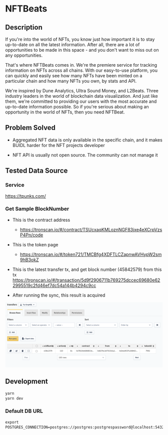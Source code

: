# NFTBeats

## Description

If you're into the world of NFTs, you know just how important it is to stay up-to-date on all the latest information. After all, there are a lot of opportunities to be made in this space - and you don't want to miss out on any opportunities.

That's where NFTBeats comes in. We're the premiere service for tracking information on NFTs across all chains. With our easy-to-use platform, you can quickly and easily see how many NFTs have been minted on a particular chain and how many NFTs you own, by stats and API.

We're inspired by Dune Analytics, Ultra Sound Money, and L2Beats. Three industry leaders in the world of blockchain data visualization. And just like them, we're committed to providing our users with the most accurate and up-to-date information possible. So if you're serious about making an opportunity in the world of NFTs, then you need NFTBeat.

## Problem Solved

- Aggregated NFT data is only available in the specific chain, and it makes BUIDL harder for the NFT projects developer

- NFT API is usually not open source. The community can not manage it

## Tested Data Source

### Service

https://tpunks.com/

### Get Sample BlockNumber

- This is the contract address

  - https://tronscan.io/#/contract/TSUcxaqKMLoznNGF83jxe4eXCrpVzsP4Pn/code

- This is the token page

  - https://tronscan.io/#/token721/TMCBfg4XDFTLCZapnwAVHypW2sm9hB3okZ

- This is the latest transfer tx, and get block number (45842579) from this tx
  https://tronscan.io/#/transaction/5d9f2906711b769275dccec69680e622995519c2fd46ef7dc54a144b4294c9cc

- After running the sync, this result is acquired

![block-sync-result](./docs/block-sync-result.png)

## Development

```
yarn
yarn dev
```

### Default DB URL

```
export POSTGRES_CONNECTION=postgres://postgres:postgrespassword@localhost:5432/postgres
```
